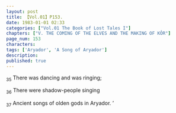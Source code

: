 ```yaml
---
layout: post
title: 【Vol.01】P153.
date: 1983-01-01 02:33
categories: ["Vol.01 The Book of Lost Tales I"]
chapters: ["V. THE COMING OF THE ELVES AND THE MAKING OF KÔR"]
page_num: 153
characters: 
tags: ['Aryador', 'A Song of Aryador']
description: 
published: true
---
```


<SUB>35</SUB> There was dancing and was ringing;

<SUB>36</SUB> There were shadow-people singing

<SUB>37</SUB> Ancient songs of olden gods in Aryador. ’

